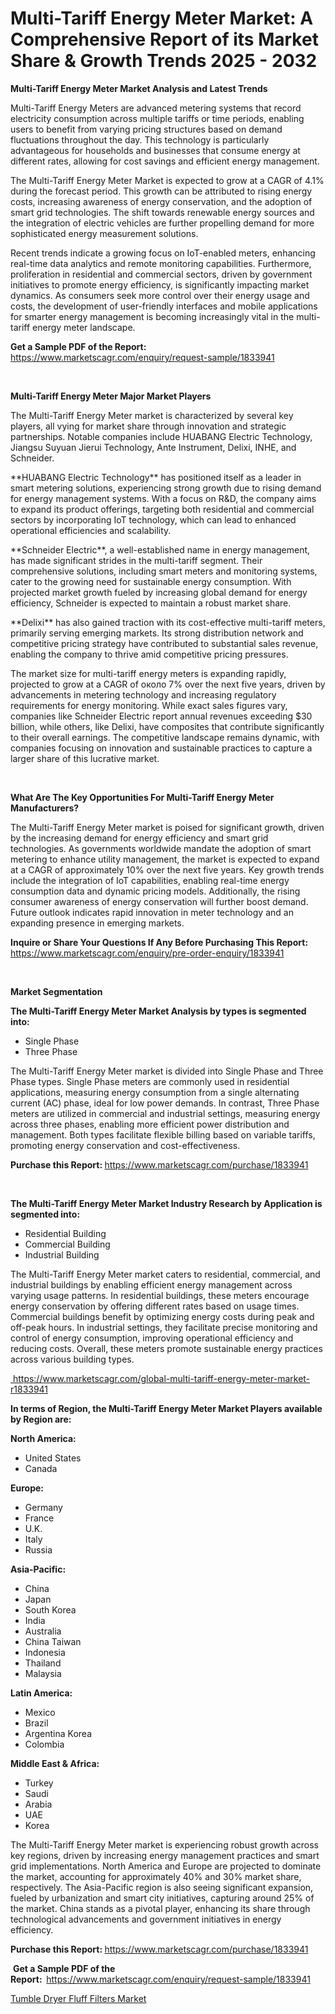 <p><h1>Multi-Tariff Energy Meter Market: A Comprehensive Report of its Market Share & Growth Trends 2025 - 2032</h1></p><p><strong>Multi-Tariff Energy Meter Market Analysis and Latest Trends</strong></p>
<p><p>Multi-Tariff Energy Meters are advanced metering systems that record electricity consumption across multiple tariffs or time periods, enabling users to benefit from varying pricing structures based on demand fluctuations throughout the day. This technology is particularly advantageous for households and businesses that consume energy at different rates, allowing for cost savings and efficient energy management.</p><p>The Multi-Tariff Energy Meter Market is expected to grow at a CAGR of 4.1% during the forecast period. This growth can be attributed to rising energy costs, increasing awareness of energy conservation, and the adoption of smart grid technologies. The shift towards renewable energy sources and the integration of electric vehicles are further propelling demand for more sophisticated energy measurement solutions.</p><p>Recent trends indicate a growing focus on IoT-enabled meters, enhancing real-time data analytics and remote monitoring capabilities. Furthermore, proliferation in residential and commercial sectors, driven by government initiatives to promote energy efficiency, is significantly impacting market dynamics. As consumers seek more control over their energy usage and costs, the development of user-friendly interfaces and mobile applications for smarter energy management is becoming increasingly vital in the multi-tariff energy meter landscape.</p></p>
<p><strong>Get a Sample PDF of the Report:&nbsp;</strong> <a href="https://www.marketscagr.com/enquiry/request-sample/1833941?utm_campaign=3527&utm_medium=2&utm_source=Github&utm_content=ia&utm_term=26032025&utm_id=multi-tariff-energy-meter">https://www.marketscagr.com/enquiry/request-sample/1833941</a></p>
<p>&nbsp;</p>
<p><strong>Multi-Tariff Energy Meter Major Market Players</strong></p>
<p><p>The Multi-Tariff Energy Meter market is characterized by several key players, all vying for market share through innovation and strategic partnerships. Notable companies include HUABANG Electric Technology, Jiangsu Suyuan Jierui Technology, Ante Instrument, Delixi, INHE, and Schneider. </p><p>**HUABANG Electric Technology** has positioned itself as a leader in smart metering solutions, experiencing strong growth due to rising demand for energy management systems. With a focus on R&D, the company aims to expand its product offerings, targeting both residential and commercial sectors by incorporating IoT technology, which can lead to enhanced operational efficiencies and scalability.</p><p>**Schneider Electric**, a well-established name in energy management, has made significant strides in the multi-tariff segment. Their comprehensive solutions, including smart meters and monitoring systems, cater to the growing need for sustainable energy consumption. With projected market growth fueled by increasing global demand for energy efficiency, Schneider is expected to maintain a robust market share.</p><p>**Delixi** has also gained traction with its cost-effective multi-tariff meters, primarily serving emerging markets. Its strong distribution network and competitive pricing strategy have contributed to substantial sales revenue, enabling the company to thrive amid competitive pricing pressures.</p><p>The market size for multi-tariff energy meters is expanding rapidly, projected to grow at a CAGR of около 7% over the next five years, driven by advancements in metering technology and increasing regulatory requirements for energy monitoring. While exact sales figures vary, companies like Schneider Electric report annual revenues exceeding $30 billion, while others, like Delixi, have composites that contribute significantly to their overall earnings. The competitive landscape remains dynamic, with companies focusing on innovation and sustainable practices to capture a larger share of this lucrative market.</p></p>
<p>&nbsp;</p>
<p><strong>What Are The Key Opportunities For Multi-Tariff Energy Meter Manufacturers?</strong></p>
<p><p>The Multi-Tariff Energy Meter market is poised for significant growth, driven by the increasing demand for energy efficiency and smart grid technologies. As governments worldwide mandate the adoption of smart metering to enhance utility management, the market is expected to expand at a CAGR of approximately 10% over the next five years. Key growth trends include the integration of IoT capabilities, enabling real-time energy consumption data and dynamic pricing models. Additionally, the rising consumer awareness of energy conservation will further boost demand. Future outlook indicates rapid innovation in meter technology and an expanding presence in emerging markets.</p></p>
<p><strong>Inquire or Share Your Questions If Any Before Purchasing This Report:</strong> <a href="https://www.marketscagr.com/enquiry/pre-order-enquiry/1833941?utm_campaign=3527&utm_medium=2&utm_source=Github&utm_content=ia&utm_term=26032025&utm_id=multi-tariff-energy-meter">https://www.marketscagr.com/enquiry/pre-order-enquiry/1833941</a></p>
<p>&nbsp;</p>
<p><strong>Market Segmentation</strong></p>
<p><strong>The Multi-Tariff Energy Meter Market Analysis by types is segmented into:</strong></p>
<p><ul><li>Single Phase</li><li>Three Phase</li></ul></p>
<p><p>The Multi-Tariff Energy Meter market is divided into Single Phase and Three Phase types. Single Phase meters are commonly used in residential applications, measuring energy consumption from a single alternating current (AC) phase, ideal for low power demands. In contrast, Three Phase meters are utilized in commercial and industrial settings, measuring energy across three phases, enabling more efficient power distribution and management. Both types facilitate flexible billing based on variable tariffs, promoting energy conservation and cost-effectiveness.</p></p>
<p><strong>Purchase this Report:&nbsp;</strong><a href="https://www.marketscagr.com/purchase/1833941?utm_campaign=3527&utm_medium=2&utm_source=Github&utm_content=ia&utm_term=26032025&utm_id=multi-tariff-energy-meter">https://www.marketscagr.com/purchase/1833941</a></p>
<p>&nbsp;</p>
<p><strong>The Multi-Tariff Energy Meter Market Industry Research by Application is segmented into:</strong></p>
<p><ul><li>Residential Building</li><li>Commercial Building</li><li>Industrial Building</li></ul></p>
<p><p>The Multi-Tariff Energy Meter market caters to residential, commercial, and industrial buildings by enabling efficient energy management across varying usage patterns. In residential buildings, these meters encourage energy conservation by offering different rates based on usage times. Commercial buildings benefit by optimizing energy costs during peak and off-peak hours. In industrial settings, they facilitate precise monitoring and control of energy consumption, improving operational efficiency and reducing costs. Overall, these meters promote sustainable energy practices across various building types.</p></p>
<p><a href="https://www.marketscagr.com/global-multi-tariff-energy-meter-market-r1833941?utm_campaign=3527&utm_medium=2&utm_source=Github&utm_content=ia&utm_term=26032025&utm_id=multi-tariff-energy-meter">&nbsp;https://www.marketscagr.com/global-multi-tariff-energy-meter-market-r1833941</a></p>
<p><strong>In terms of Region, the Multi-Tariff Energy Meter Market Players available by Region are:</strong></p>
<p>
    <p> <strong> North America: </strong>
        <ul>
            <li>United States</li>
            <li>Canada</li>
        </ul>
        </p> 
    <p> <strong> Europe: </strong>
        <ul>
            <li>Germany</li>
            <li>France</li>
            <li>U.K.</li>
            <li>Italy</li>
            <li>Russia</li>
        </ul>
        </p> 
    <p> <strong> Asia-Pacific: </strong>
        <ul>
            <li>China</li>
            <li>Japan</li>
            <li>South Korea</li>
            <li>India</li>
            <li>Australia</li>
            <li>China Taiwan</li>
            <li>Indonesia</li>
            <li>Thailand</li>
            <li>Malaysia</li>
        </ul>
        </p> 
    <p> <strong> Latin America: </strong>
        <ul>
            <li>Mexico</li>
            <li>Brazil</li>
            <li>Argentina Korea</li>
            <li>Colombia</li>
        </ul>
        </p> 
    <p> <strong> Middle East & Africa: </strong>
        <ul>
            <li>Turkey</li>
            <li>Saudi</li>
            <li>Arabia</li>
            <li>UAE</li>
            <li>Korea</li>
        </ul>
    </p>
    </p>
<p><p>The Multi-Tariff Energy Meter market is experiencing robust growth across key regions, driven by increasing energy management practices and smart grid implementations. North America and Europe are projected to dominate the market, accounting for approximately 40% and 30% market share, respectively. The Asia-Pacific region is also seeing significant expansion, fueled by urbanization and smart city initiatives, capturing around 25% of the market. China stands as a pivotal player, enhancing its share through technological advancements and government initiatives in energy efficiency.</p></p>
<p><strong>Purchase this Report: </strong><a href="https://www.marketscagr.com/purchase/1833941?utm_campaign=3527&utm_medium=2&utm_source=Github&utm_content=ia&utm_term=26032025&utm_id=multi-tariff-energy-meter">https://www.marketscagr.com/purchase/1833941</a></p>
<p>&nbsp;<strong>Get a Sample PDF of the Report:&nbsp;&nbsp;</strong><a href="https://www.marketscagr.com/enquiry/request-sample/1833941?utm_campaign=3527&utm_medium=2&utm_source=Github&utm_content=ia&utm_term=26032025&utm_id=multi-tariff-energy-meter">https://www.marketscagr.com/enquiry/request-sample/1833941</a></p>
<p><strong></strong></p>
<p><p><a href="https://github.com/boccalyver5k/Market-Research-Report-List-1/blob/main/tumble-dryer-fluff-filters-market.md?utm_campaign=3527&utm_medium=2&utm_source=Github&utm_content=ia&utm_term=26032025&utm_id=multi-tariff-energy-meter">Tumble Dryer Fluff Filters Market</a></p></p>